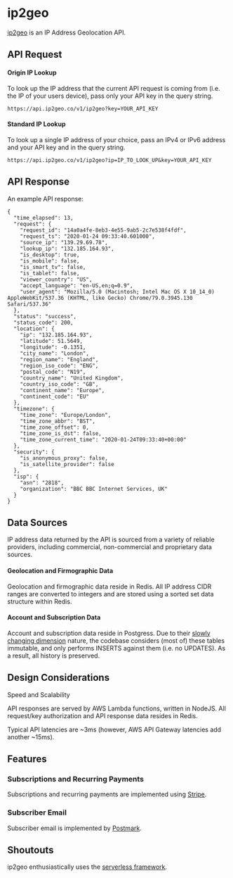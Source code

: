 # ip2geo
 [ip2geo](https://www.ip2geo.co) is an IP Address Geolocation API. 
 
  
 ## API Request
 
 #### Origin IP Lookup
 To look up the IP address that the current API request is coming from (i.e. the IP of your users device), pass only your API key in the query string.
 ```
 https://api.ip2geo.co/v1/ip2geo?key=YOUR_API_KEY
 ```
 
 
 #### Standard IP Lookup
 To look up a single IP address of your choice, pass an IPv4 or IPv6 address and your API key and in the query string.
 ```
https://api.ip2geo.co/v1/ip2geo?ip=IP_TO_LOOK_UP&key=YOUR_API_KEY
 ```
 
 
 ## API Response
 
An example API response:

```
{
  "time_elapsed": 13,
  "request": {
    "request_id": "14a0a4fe-8eb3-4e55-9ab5-2c7e538f4fdf",
    "request_ts": "2020-01-24 09:33:40.601000",
    "source_ip": "139.29.69.78",
    "lookup_ip": "132.185.164.93",
    "is_desktop": true,
    "is_mobile": false,
    "is_smart_tv": false,
    "is_tablet": false,
    "viewer_country": "US",
    "accept_language": "en-US,en;q=0.9",
    "user_agent": "Mozilla/5.0 (Macintosh; Intel Mac OS X 10_14_0) AppleWebKit/537.36 (KHTML, like Gecko) Chrome/79.0.3945.130 Safari/537.36"
  },
  "status": "success",
  "status_code": 200,
  "location": {
    "ip": "132.185.164.93",
    "latitude": 51.5649,
    "longitude": -0.1351,
    "city_name": "London",
    "region_name": "England",
    "region_iso_code": "ENG",
    "postal_code": "N19",
    "country_name": "United Kingdom",
    "country_iso_code": "GB",
    "continent_name": "Europe",
    "continent_code": "EU"
  },
  "timezone": {
    "time_zone": "Europe/London",
    "time_zone_abbr": "BST",
    "time_zone_offset": 0,
    "time_zone_is_dst": false,
    "time_zone_current_time": "2020-01-24T09:33:40+00:00"
  },
  "security": {
    "is_anonymous_proxy": false,
    "is_satellite_provider": false
  },
  "isp": {
    "asn": "2818",
    "organization": "BBC BBC Internet Services, UK"
  }
}

```

## Data Sources

IP address data returned by the API is sourced from a variety of reliable providers, including commercial, non-commercial and proprietary data sources. 


#### Geolocation and Firmographic Data

Geolocation and firmographic data reside in Redis. All IP address CIDR ranges are converted to integers and are stored using a sorted set data structure within Redis.


#### Account and Subscription Data

Account and subscription data reside in Postgress. Due to their [slowly changing dimension](https://en.wikipedia.org/wiki/Slowly_changing_dimension) nature, the codebase considers (most of) these tables immutable, and only performs INSERTS against them (i.e. no UPDATES). As a result, all history is preserved.



## Design Considerations

Speed and Scalability

API responses are served by AWS Lambda functions, written in NodeJS. All request/key authorization and API response data resides in Redis.

Typical API latencies are ~3ms (however, AWS API Gateway latencies add another ~15ms).





## Features
 
### Subscriptions and Recurring Payments
Subscriptions and recurring payments are implemented using [Stripe](https://github.com/stripe/stripe-node).

### Subscriber Email
Subscriber email is implemented by [Postmark](https://postmarkapp.com/loves/node).


## Shoutouts 
ip2geo enthusiastically uses the [serverless framework](https://github.com/serverless/serverless).
 
 
 
 
